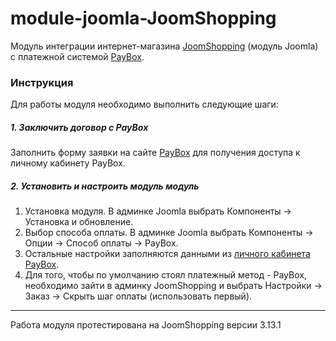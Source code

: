 # module-joomla-JoomShopping

Модуль интеграции интернет-магазина [JoomShopping](https://joomshopping.pro/) (модуль Joomla) с платежной системой [PayBox](http://paybox.kz).

### Инструкция

Для работы модуля необходимо выполнить следующие шаги:

##### 1. Заключить договор с PayBox

Заполнить форму заявки на сайте [PayBox](http://paybox.kz) для получения доступа к личному кабинету PayBox.

##### 2. Установить и настроить модуль модуль 

1. Установка модуля. В админке Joomla выбрать Компоненты &rarr; Установка и обновление.
2. Выбор способа оплаты. В админке Joomla выбрать Компоненты &rarr; Опции &rarr; Способ оплаты &rarr; PayBox.
3. Остальные настройки заполняются данными из [личного кабинета PayBox](https://www.paybox.kz/admin/merchants.php).
4. Для того, чтобы по умолчанию стоял платежный метод - PayBox, необходимо зайти в админку JoomShopping и выбрать Настройки &rarr; Заказ &rarr; Скрыть шаг оплаты (использовать первый).

---

Работа модуля протестирована на JoomShopping версии 3.13.1

